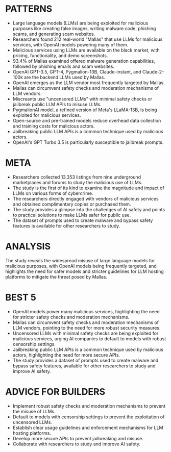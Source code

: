 # PATTERNS

* Large language models (LLMs) are being exploited for malicious purposes like creating false images, writing malware code, phishing scams, and generating scam websites.
* Researchers found 212 real-world "Mallas" that use LLMs for malicious services, with OpenAI models powering many of them.
* Malicious services using LLMs are available on the black market, with pricing, functionality, and demo screenshots.
* 93.4% of Mallas examined offered malware generation capabilities, followed by phishing emails and scam websites.
* OpenAI GPT-3.5, GPT-4, Pygmalion-13B, Claude-instant, and Claude-2-100k are the backend LLMs used by Mallas.
* OpenAI emerges as the LLM vendor most frequently targeted by Mallas.
* Mallas can circumvent safety checks and moderation mechanisms of LLM vendors.
* Miscreants use "uncensored LLMs" with minimal safety checks or jailbreak public LLM APIs to misuse LLMs.
* PygmalionAI model, a refined version of Meta's LLaMA-13B, is being exploited for malicious services.
* Open-source and pre-trained models reduce overhead data collection and training costs for malicious actors.
* Jailbreaking public LLM APIs is a common technique used by malicious actors.
* OpenAI's GPT Turbo 3.5 is particularly susceptible to jailbreak prompts.

# META

* Researchers collected 13,353 listings from nine underground marketplaces and forums to study the malicious use of LLMs.
* The study is the first of its kind to examine the magnitude and impact of LLMs on various forms of cybercrime.
* The researchers directly engaged with vendors of malicious services and obtained complimentary copies or purchased them.
* The study provides a glimpse into the challenges of AI safety and points to practical solutions to make LLMs safer for public use.
* The dataset of prompts used to create malware and bypass safety features is available for other researchers to study.

# ANALYSIS

The study reveals the widespread misuse of large language models for malicious purposes, with OpenAI models being frequently targeted, and highlights the need for safer models and stricter guidelines for LLM hosting platforms to mitigate the threat posed by Mallas.

# BEST 5

* OpenAI models power many malicious services, highlighting the need for stricter safety checks and moderation mechanisms.
* Mallas can circumvent safety checks and moderation mechanisms of LLM vendors, pointing to the need for more robust security measures.
* Uncensored LLMs with minimal safety checks are being exploited for malicious services, urging AI companies to default to models with robust censorship settings.
* Jailbreaking public LLM APIs is a common technique used by malicious actors, highlighting the need for more secure APIs.
* The study provides a dataset of prompts used to create malware and bypass safety features, available for other researchers to study and improve AI safety.

# ADVICE FOR BUILDERS

* Implement robust safety checks and moderation mechanisms to prevent the misuse of LLMs.
* Default to models with censorship settings to prevent the exploitation of uncensored LLMs.
* Establish clear usage guidelines and enforcement mechanisms for LLM hosting platforms.
* Develop more secure APIs to prevent jailbreaking and misuse.
* Collaborate with researchers to study and improve AI safety.
